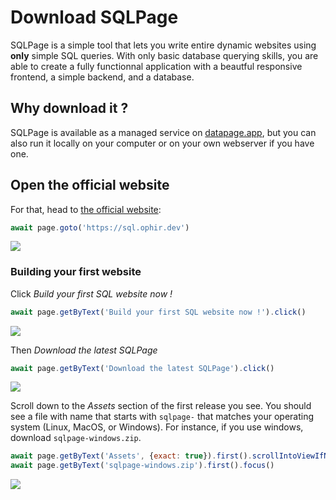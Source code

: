 # Download SQLPage

SQLPage is a simple tool that lets you write entire dynamic websites using **only** simple SQL queries.
With only basic database querying skills, you are able to create a fully functionnal application
with a beautful responsive frontend, a simple backend, and a database.

## Why download it ?

SQLPage is available as a managed service on [datapage.app](https://datapage.app),
but you can also run it locally on your computer or on your own webserver if you have one.

## Open the official website

For that, head to [the official website](https://sql.ophir.dev):

```js
await page.goto('https://sql.ophir.dev')
```

![](#screenshot)

### Building your first website

Click *Build your first SQL website now !*

```js
await page.getByText('Build your first SQL website now !').click()
```

![](#screenshot)

Then *Download the latest SQLPage*

```js
await page.getByText('Download the latest SQLPage').click()
```

![](#screenshot)

Scroll down to the *Assets* section of the first release you see.
You should see a file with name that starts with `sqlpage-` that matches
your operating system (Linux, MacOS, or Windows).
For instance, if you use windows, download `sqlpage-windows.zip`.

```js
await page.getByText('Assets', {exact: true}).first().scrollIntoViewIfNeeded()
await page.getByText('sqlpage-windows.zip').first().focus()
```

![](#screenshot)
